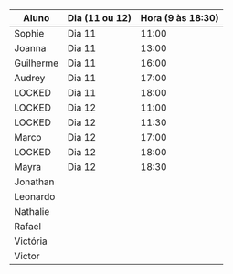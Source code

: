 | Aluno     | Dia (11 ou 12) | Hora (9 às 18:30) |
| --------- | -------------- | -------------- |
| Sophie    |  Dia 11 |  11:00    |
| Joanna    | Dia 11  |  13:00    |
| Guilherme | Dia 11  |  16:00    |
| Audrey    | Dia 11  |  17:00    |
| LOCKED    | Dia 11  |  18:00    |
| LOCKED    | Dia 12  |  11:00    |
| LOCKED    | Dia 12  |  11:30    |
| Marco     | Dia 12  |  17:00    |
| LOCKED    | Dia 12  |  18:00    |
| Mayra     | Dia 12  |  18:30    |
| Jonathan  |         |           |
| Leonardo  |         |           |
| Nathalie  |         |           |
| Rafael    |         |           |
| Victória  |         |           |
| Victor    |         |           |
